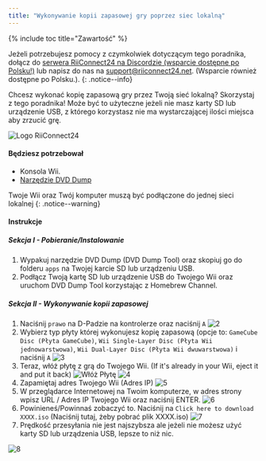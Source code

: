```yaml
---
title: "Wykonywanie kopii zapasowej gry poprzez siec lokalną"
---
```


{% include toc title="Zawartość" %}

Jeżeli potrzebujesz pomocy z czymkolwiek dotyczącym tego poradnika, dołącz do [serwera RiiConnect24 na Discordzie (wsparcie dostępne po Polsku!)](https://discord.gg/b4Y7jfD) lub napisz do nas na [support@riiconnect24.net](mailto:support@riiconnect24.net). (Wsparcie również dostępne po Polsku.).
{: .notice--info}

Chcesz wykonać kopię zapasową gry przez Twoją sieć lokalną? Skorzystaj z tego poradnika! Może być to użyteczne jeżeli nie masz karty SD lub urządzenie USB, z którego korzystasz nie ma wystarczającej ilości miejsca aby zrzucić grę.

![Logo RiiConnect24](/images/WiiRC24Logo.jpg)

#### Będziesz potrzebował

* Konsola Wii.
* [Narzędzie DVD Dump](/assets/files/DVDDumpTool.zip)

Twoje Wii oraz Twój komputer muszą być podłączone do jednej sieci lokalnej
{: .notice--warning}

#### Instrukcje

##### Sekcja I - Pobieranie/Instalowanie

1. Wypakuj narzędzie DVD Dump (DVD Dump Tool) oraz skopiuj go do folderu `apps` na Twojej karcie SD lub urządzeniu USB.
1. Podłącz Twoją kartę SD lub urządzenie USB do Twojego Wii oraz uruchom DVD Dump Tool korzystając z Homebrew Channel.

##### Sekcja II - Wykonywanie kopii zapasowej

1. Naciśnij `prawo` na D-Padzie na kontrolerze oraz naciśnij `A` ![2](/images/DumpDiscs_LAN/2.png)
1. Wybierz typ płyty której wykonujesz kopię zapasową (opcje to: `GameCube Disc (Płyta GameCube)`, `Wii Single-Layer Disc (Płyta Wii jednowarstwowa)`, `Wii Dual-Layer Disc (Płyta Wii dwuwarstwowa)` i naciśnij `A` ![3](/images/DumpDiscs_LAN/3.png)
1. Teraz, włóż płytę z grą do Twojego Wii. (If it's already in your Wii, eject it and put it back) ![Włóż Płytę](/images/DumpDiscs_LAN/insertthedisc.jpg) ![4](/images/DumpDiscs_LAN/4.png)
1. Zapamiętaj adres Twojego Wii (Adres IP) ![5](/images/DumpDiscs_LAN/5.png)
1. W przeglądarce Internetowej na Twoim komputerze, w adres strony wpisz URL / Adres IP Twojego Wii oraz naciśnij ENTER. ![6](/images/DumpDiscs_LAN/6.png)
1. Powinieneś/Powinnaś zobaczyć to. Naciśnij na `Click here to download XXXX.iso` (Naciśnij tutaj, żeby pobrać plik XXXX.iso) ![7](/images/DumpDiscs_LAN/7.jpg)
1. Prędkość przesyłania nie jest najszybsza ale jeżeli nie możesz użyć karty SD lub urządzenia USB, lepsze to niż nic.

![8](/images/DumpDiscs_LAN/8.PNG)
